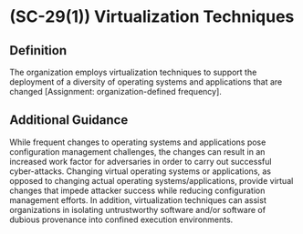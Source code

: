 
# (SC-29(1)) Virtualization Techniques

## Definition

The organization employs virtualization techniques to support the deployment of a diversity of operating systems and applications that are changed [Assignment: organization-defined frequency].

## Additional Guidance

While frequent changes to operating systems and applications pose configuration management challenges, the changes can result in an increased work factor for adversaries in order to carry out successful cyber-attacks. Changing virtual operating systems or applications, as opposed to changing actual operating systems/applications, provide virtual changes that impede attacker success while reducing configuration management efforts. In addition, virtualization techniques can assist organizations in isolating untrustworthy software and/or software of dubious provenance into confined execution environments.
